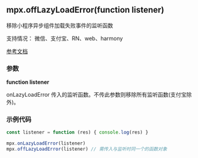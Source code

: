 ## mpx.offLazyLoadError(function listener)

移除小程序异步组件加载失败事件的监听函数

支持情况： 微信、支付宝、RN、web、harmony

[参考文档](https://developers.weixin.qq.com/miniprogram/dev/api/base/app/app-event/wx.offLazyLoadError.html)

### 参数

**function listener**

onLazyLoadError 传入的监听函数。不传此参数则移除所有监听函数(支付宝除外)。

### 示例代码
```js
const listener = function (res) { console.log(res) }

mpx.onLazyLoadError(listener)
mpx.offLazyLoadError(listener) // 需传入与监听时同一个的函数对象
```